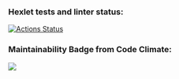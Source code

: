 ### Hexlet tests and linter status:

[![Actions Status](https://github.com/Aleksandra-Dubrovskaya/frontend-project-44/workflows/hexlet-check/badge.svg)](https://github.com/Aleksandra-Dubrovskaya/frontend-project-44/actions)

### Maintainability Badge from Code Climate:

<a href="https://codeclimate.com/github/Aleksandra-Dubrovskaya/frontend-project-44/maintainability"><img src="https://api.codeclimate.com/v1/badges/17be00b904e6a98bdc69/maintainability" /></a>
